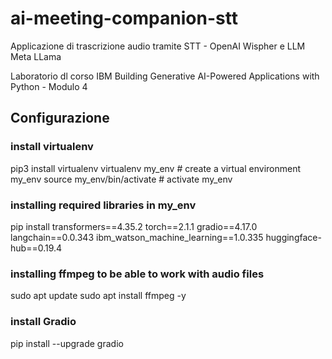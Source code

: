# ai-meeting-companion-stt
Applicazione di trascrizione audio tramite STT - OpenAI Wispher e LLM Meta LLama

Laboratorio dl corso IBM Building Generative AI-Powered Applications with Python - Modulo 4


## Configurazione

### install virtualenv
pip3 install virtualenv 
virtualenv my_env # create a virtual environment my_env
source my_env/bin/activate # activate my_env

### installing required libraries in my_env
pip install transformers==4.35.2 torch==2.1.1 gradio==4.17.0 langchain==0.0.343 ibm_watson_machine_learning==1.0.335 huggingface-hub==0.19.4

### installing ffmpeg to be able to work with audio files
sudo apt update
sudo apt install ffmpeg -y

### install Gradio
pip install --upgrade gradio
